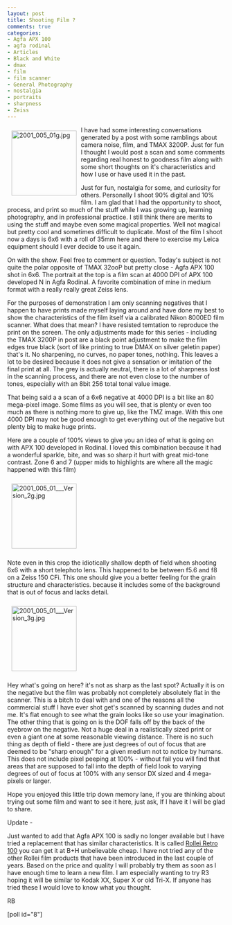 ```yaml
---
layout: post
title: Shooting Film ?
comments: true
categories:
- Agfa APX 100
- agfa rodinal
- Articles
- Black and White
- dmax
- film
- film scanner
- General Photography
- nostalgia
- portraits
- sharpness
- Zeiss
---
```

<a rel="lightbox" href="/wp-content/uploads/2009/05/2001_005_01g.jpg"><img title="2001_005_01g.jpg" src="/wp-content/uploads/2009/05/.thumbs/.2001_005_01g.jpg" border="0" alt="2001_005_01g.jpg" hspace="10" vspace="10" width="150" height="150" align="left" /></a>I have had some interesting conversations generated by a post with some ramblings about camera noise, film, and TMAX 3200P. Just for fun I thought I would post a scan and some comments regarding real honest to goodness film along with some short thoughts on it's characteristics and how I use or have used it in the past.

Just for fun, nostalgia for some, and curiosity for others. Personally I shoot 90% digital and 10% film. I am glad that I had the opportunity to shoot, process, and print so much of the stuff while I was growing up, learning photography, and in professional practice. I still think there are merits to using the stuff and maybe even some magical properties. Well not magical but pretty cool and sometimes difficult to duplicate. Most of the film I shoot now a days is 6x6 with a roll of 35mm here and there to exercise my Leica equipment should I ever decide to use it again.

On with the show. Feel free to comment or question. Today's subject is not quite the polar opposite of TMAX 32ooP but pretty close - Agfa APX 100 shot in 6x6. The portrait at the top is a film scan at 4000 DPI of APX 100 developed N in Agfa Rodinal. A favorite combination of mine in medium format with a really really great Zeiss lens.

For the purposes of demonstration I am only scanning negatives that I happen to have prints made myself laying around and have done my best to show the characteristics of the film itself via a calibrated Nikon 8000ED film scanner. What does that mean? I have resisted temtation to reproduce the print on the screen. The only adjustments made for this series - including the TMAX 3200P in post are a black point adjustment to make the film edges true black (sort of like printing to true DMAX on silver geletin paper) that's it. No sharpening, no curves, no paper tones, nothing. This leaves a lot to be desired because it does not give a sensation or imitation of the final print at all. The grey is actually neutral, there is a lot of sharpness lost in the scanning process, and there are not even close to the number of tones, especially with an 8bit 256 total tonal value image.

That being said a a scan of a 6x6 negative at 4000 DPI is a bit like an 80 mega-pixel image. Some films as you will see, that is plenty or even too much as there is nothing more to give up, like the TMZ image. With this one 4000 DPI may not be good enough to get everything out of the negative but plenty big to make huge prints.

Here are a couple of 100% views to give you an idea of what is going on with APX 100 developed in Rodinal. I loved this combination because it had a wonderful sparkle, bite, and was so sharp it hurt with great mid-tone contrast. Zone 6 and 7 (upper mids to highlights are where all the magic happened with this film)

<a rel="lightbox" href="/wp-content/uploads/2009/05/2001_005_01___Version_2.jpg"></a><a rel="lightbox" href="/wp-content/uploads/2009/05/2001_005_01___Version_2g.jpg"><img title="2001_005_01___Version_2g.jpg" src="/wp-content/uploads/2009/05/.thumbs/.2001_005_01___Version_2g.jpg" border="0" alt="2001_005_01___Version_2g.jpg" hspace="10" vspace="10" width="150" height="150" /></a>

Note even in this crop the idiotically shallow depth of field when shooting 6x6 with a short telephoto lens. This happened to be between f5.6 and f8 on a Zeiss 150 CFi. This one should give you a better feeling for the grain structure and characteristics. because it includes some of the background that is out of focus and lacks detail.

<a rel="lightbox" href="/wp-content/uploads/2009/05/2001_005_01___Version_3g.jpg"><img title="2001_005_01___Version_3g.jpg" src="/wp-content/uploads/2009/05/.thumbs/.2001_005_01___Version_3g.jpg" border="0" alt="2001_005_01___Version_3g.jpg" hspace="10" vspace="10" width="150" height="150" /></a>

Hey what's going on here? it's not as sharp as the last spot? Actually it is on the negative but the film was probably not completely absolutely flat in the scanner. This is a bitch to deal with and one of the reasons all the commercial stuff I have ever shot get's scanned by scanning dudes and not me. It's flat enough to see what the grain looks like so use your imagination. The other thing that is going on is the DOF falls off by the back of the eyebrow on the negative. Not a huge deal in a realistically sized print or even a giant one at some reasonable viewing distance. There is no such thing as depth of field - there are just degrees of out of focus that are deemed to be "sharp enough" for a given medium not to notice by humans. This does not include pixel peeping at 100% - without fail you will find that areas that are supposed to fall into the depth of field look to varying degrees of out of focus at 100% with any sensor DX sized and 4 mega-pixels or larger.

Hope you enjoyed this little trip down memory lane, if you are thinking about trying out some film and want to see it here, just ask, If I have it I will be glad to share.

Update -

Just wanted to add that Agfa APX 100 is sadly no longer available but I have tried a replacement that has similar characteristics. It is called <a href="http://www.bhphotovideo.com/c/product/576138-REG/Rollei_81210011_Retro_100_120_Black.html/BI/4674/KBID/5184">Rollei Retro 100</a> you can get it at B+H unbelievable cheap. I have not tried any of the other Rollei film products that have been introduced in the last couple of years. Based on the price and quality I will probably try them as soon as I have enough time to learn a new film. I am especially wanting to try R3 hoping it will be similar to Kodak XX, Super X or old Tri-X. If anyone has tried these I would love to know what you thought.

RB

[poll id="8"] 